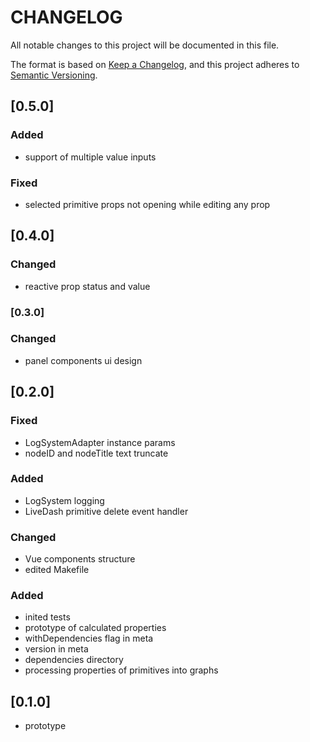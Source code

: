 # CHANGELOG

All notable changes to this project will be documented in this file.

The format is based on [Keep a Changelog](https://keepachangelog.com/en/1.0.0/),
and this project adheres to [Semantic Versioning](https://semver.org/spec/v2.0.0.html).

## [0.5.0]

### Added

- support of multiple value inputs

### Fixed

- selected primitive props not opening while editing any prop

## [0.4.0]

### Changed

- reactive prop status and value

### [0.3.0]

### Changed

- panel components ui design

## [0.2.0]

### Fixed

- LogSystemAdapter instance params
- nodeID and nodeTitle text truncate

### Added

- LogSystem logging
- LiveDash primitive delete event handler

### Changed

- Vue components structure
- edited Makefile

### Added

- inited tests
- prototype of calculated properties
- withDependencies flag in meta
- version in meta
- dependencies directory
- processing properties of primitives into graphs

## [0.1.0]

- prototype
